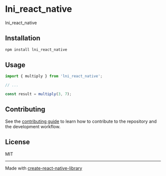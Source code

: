 # lni_react_native

lni_react_native

## Installation

```sh
npm install lni_react_native
```

## Usage


```js
import { multiply } from 'lni_react_native';

// ...

const result = multiply(3, 7);
```


## Contributing

See the [contributing guide](CONTRIBUTING.md) to learn how to contribute to the repository and the development workflow.

## License

MIT

---

Made with [create-react-native-library](https://github.com/callstack/react-native-builder-bob)
